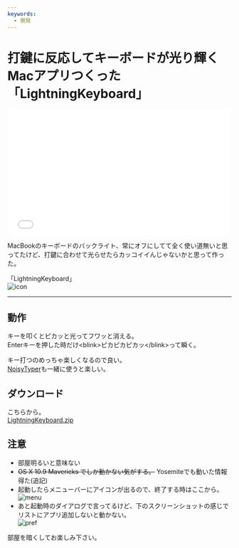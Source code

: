 ```yaml
---
keywords:
  - 開発
---
```


# 打鍵に反応してキーボードが光り輝くMacアプリつくった「LightningKeyboard」

<p><iframe src="//player.vimeo.com/video/99977182" width="500" height="281" frameborder="0" webkitallowfullscreen mozallowfullscreen allowfullscreen></iframe></p>

MacBookのキーボードのバックライト、常にオフにしてて全く使い道無いと思ってたけど、打鍵に合わせて光らせたらカッコイイんじゃないかと思って作った。

「LightningKeyboard」<br/>![icon](http://cdn-ak.f.st-hatena.com/images/fotolife/m/morishin127/20140705/20140705211704.png)

---

## 動作

キーを叩くとピカッと光ってフワッと消える。<br/>
Enterキーを押した時だけ&lt;blink&gt;ピカピカピカッ&lt;/blink&gt;って瞬く。

キー打つのめっちゃ楽しくなるので良い。<br/>
[NoisyTyper](http://fffff.at/noisy-typer-a-typewriter-for-your-laptop/)も一緒に使うと楽しい。

## ダウンロード

こちらから。<br/>
[LightningKeyboard.zip](http://f.morishin.me/LightningKeyboard.zip)

## 注意

* 部屋明るいと意味ない
* <s>OS X 10.9 Mavericks でしか動かない気がする。</s> Yosemiteでも動いた情報得た(追記)
* 起動したらメニューバーにアイコンが出るので、終了する時はここから。<br/>![menu](http://gyazo.com/f0d313f64d6f387666f8bcb626d505e5.png)
* あと起動時のダイアログで言ってるけど、下のスクリーンショットの感じでリストにアプリ追加しないと動かない。<br/>![pref](http://cdn-ak.f.st-hatena.com/images/fotolife/m/morishin127/20140705/20140705211317.png)

部屋を暗くしてお楽しみ下さい。
